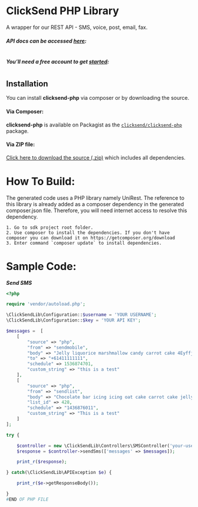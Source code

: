 # ClickSend PHP Library
A wrapper for our REST API - SMS, voice, post, email, fax.

##### API docs can be accessed [here](https://developers.clicksend.com/docs/):

#

##### You’ll need a free account to get [started](https://dashboard.clicksend.com/#/signup/step1/): 

#

## Installation

You can install **clicksend-php** via composer or by downloading the source.

#### Via Composer:

**clicksend-php** is available on Packagist as the
[`clicksend/clicksend-php`](http://packagist.org/packages/clicksend/clicksend-php) package.

#### Via ZIP file:

[Click here to download the source
(.zip)](https://github.com/ClickSend/clicksend-php/archive/master.zip) which includes all
dependencies.


How To Build: 
=============
The generated code uses a PHP library namely UniRest. The reference to this
library is already added as a composer dependency in the generated composer.json
file. Therefore, you will need internet access to resolve this dependency.

	1. Go to sdk project root folder.
	2. Use composer to install the dependencies. If you don't have composer you can download it on https://getcomposer.org/download
	3. Enter command `composer update` to install dependencies.

Sample Code:
=============

***Send SMS***

```php
<?php

require 'vendor/autoload.php';

\ClickSendLib\Configuration::$username = 'YOUR USERNAME';
\ClickSendLib\Configuration::$key = 'YOUR API KEY';

$messages =  [
    [
        "source" => "php",
        "from" => "sendmobile",
        "body" => "Jelly liquorice marshmallow candy carrot cake 4Eyffjs1vL.",
        "to" => "+61411111111",
        "schedule" => 1536874701,
        "custom_string" => "this is a test"
    ],
    [
        "source" => "php",
        "from" => "sendlist",
        "body" => "Chocolate bar icing icing oat cake carrot cake jelly cotton MWEvciEPIr.",
        "list_id" => 428,
        "schedule" => "1436876011",
        "custom_string" => "This is a test"
    ]
];

try {

    $controller = new \ClickSendLib\Controllers\SMSController('your-username', 'your-api-key');
    $response = $controller->sendSms(['messages' => $messages]);

    print_r($response);

} catch(\ClickSendLib\APIException $e) {

    print_r($e->getResponseBody());

}
#END OF PHP FILE
```

